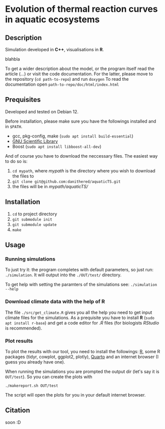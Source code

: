 # Evolution of thermal reaction curves in aquatic ecosystems

## Description

Simulation developed in **C++**, visualisations in **R**.

blahbla

To get a wider description about the model, or the program itself read the article (...) or visit the code documentation. For the latter, please move to the repository (`cd path-to-repo`) and run `doxygen`
To read the documentation open `path-to-repo/doc/html/index.html`

## Prequisites

Developed and tested on Debian 12.

Before installation, please make sure you have the followings installed and in `$PATH`.

- gcc, pkg-config, make (`sudo apt install build-essential`)
- [GNU Scientific Library](https://www.gnu.org/software/gsl/)
- Boost (`sudo apt install libboost-all-dev`)

And of course you have to download the neccessary files. The easiest way to do so is:

1. `cd mypath`, where *mypath* is the directory where you wish to download the files to
2. `git clone git@github.com:danithered/aquaticTS.git`
3. the files will be in *mypath/aquaticTS/*

## Installation

1. `cd` to project directory
2. `git submodule init`
3. `git submodule update`
4. `make`

## Usage

### Running simulations

To just try it: the program completes with default parameters, so just run: `./simulation`. It will output into the `./OUT/test/` directory.

To get help with setting the paramters of the simulations see: `./simulation --help`

### Download climate data with the help of **R**

The file `./src/get_climate.R` gives you all the help you need to get input climate files for the simulations. As a prequisite you have to install **R** (`sudo apt install r-base`) and get a code editor for *.R* files (for biologists *RStudio* is recommended).

### Plot results

To plot the results with our tool, you need to install the followings: [R](https://cran.r-project.org/), some R packages (tidyr, cowplot, ggplot2, plotly), [Quarto](https://quarto.org/docs/get-started/) and an internet browser (I guess you already have one).

When running the simulations you are prompted the output dir (let's say it is `OUT/test`). So you can create the plots with

`./makereport.sh OUT/test`

The script will open the plots for you in your default internet browser.

## Citation

soon :D
